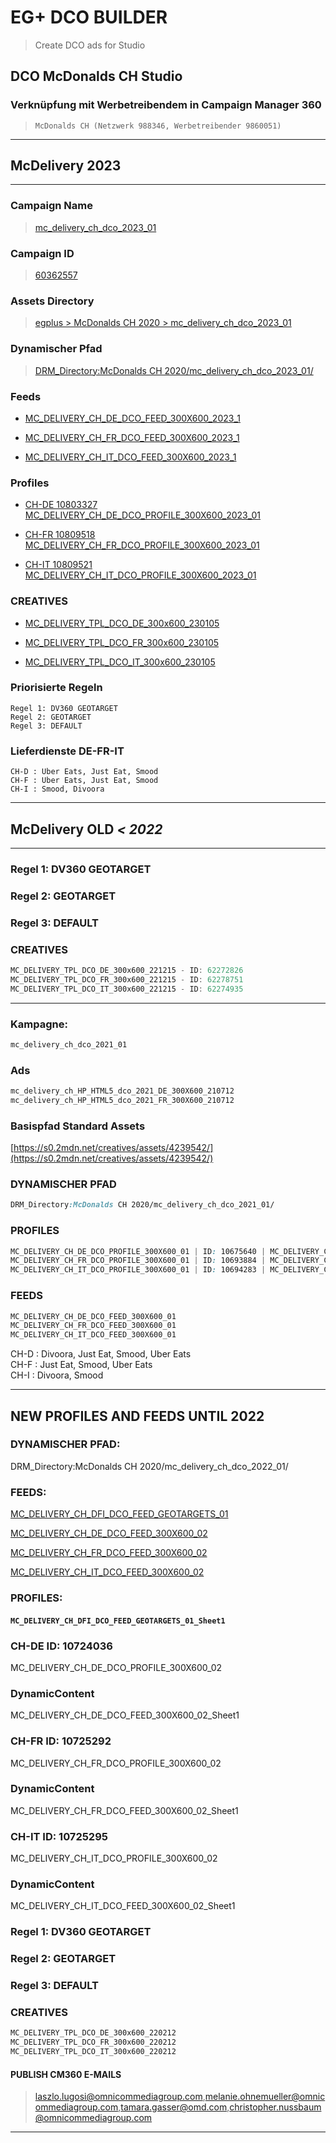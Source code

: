 # EG+ DCO BUILDER

>Create DCO ads for Studio



## DCO McDonalds CH Studio

### Verknüpfung mit Werbetreibendem in Campaign Manager 360
> `McDonalds CH (Netzwerk 988346, Werbetreibender 9860051)`

---
## McDelivery 2023 
---

### Campaign Name
>[mc_delivery_ch_dco_2023_01](https://www.google.com/doubleclick/studio/#campaign:advertiserId=60088092&campaignId=60362557&ownerId=9738474)

### Campaign ID
>[60362557](https://www.google.com/doubleclick/studio/#campaign:advertiserId=60088092&campaignId=60362557&ownerId=9738474)

### Assets Directory
>[egplus > McDonalds CH 2020 > mc_delivery_ch_dco_2023_01](https://www.google.com/doubleclick/studio/#assets:accountId=61750&folderId=62897473)

### Dynamischer Pfad
>[DRM_Directory:McDonalds CH 2020/mc_delivery_ch_dco_2023_01/](https://www.google.com/doubleclick/studio/#assets:accountId=61750&folderId=62897473)

### Feeds

- [MC_DELIVERY_CH_DE_DCO_FEED_300X600_2023_1](https://docs.google.com/spreadsheets/d/1c7DSNo--E3H7LEfYtFx-Lp4U6iDvA_JVy0YxtFihI7Y/edit#gid=0)

- [MC_DELIVERY_CH_FR_DCO_FEED_300X600_2023_1](https://docs.google.com/spreadsheets/d/1wZOlyGnybXO3Y7nkqU7dTpguarw6qBIE0JkGyLm0QSQ/edit#gid=0)

- [MC_DELIVERY_CH_IT_DCO_FEED_300X600_2023_1](https://docs.google.com/spreadsheets/d/1_jyNVLxAXblY4oxxWBBS_fnYpkTeTKNReEwCUVqWO8w/edit#gid=0)

### Profiles

- [CH-DE 10803327 MC_DELIVERY_CH_DE_DCO_PROFILE_300X600_2023_01](https://www.google.com/doubleclick/studio/#ContentManagement/advertiser:id=10036027&tab=PROFILES)

- [CH-FR 10809518 MC_DELIVERY_CH_FR_DCO_PROFILE_300X600_2023_01](https://www.google.com/doubleclick/studio/#ContentManagement/advertiser:id=10036027&tab=PROFILES)

- [CH-IT 10809521 MC_DELIVERY_CH_IT_DCO_PROFILE_300X600_2023_01](https://www.google.com/doubleclick/studio/#ContentManagement/advertiser:id=10036027&tab=PROFILES)

### CREATIVES

- [MC_DELIVERY_TPL_DCO_DE_300x600_230105](https://www.google.com/doubleclick/studio/#campaign:campaignId=60362557&advertiserId=60088092&ownerId=9738474)

- [MC_DELIVERY_TPL_DCO_FR_300x600_230105](https://www.google.com/doubleclick/studio/#campaign:campaignId=60362557&advertiserId=60088092&ownerId=9738474)

- [MC_DELIVERY_TPL_DCO_IT_300x600_230105](https://www.google.com/doubleclick/studio/#campaign:campaignId=60362557&advertiserId=60088092&ownerId=9738474)

### Priorisierte Regeln

```
Regel 1: DV360 GEOTARGET
Regel 2: GEOTARGET
Regel 3: DEFAULT
```

### Lieferdienste DE-FR-IT

```
CH-D : Uber Eats, Just Eat, Smood
CH-F : Uber Eats, Just Eat, Smood
CH-I : Smood, Divoora
```

---
## McDelivery OLD *< 2022*
---

### Regel 1: DV360 GEOTARGET
### Regel 2: GEOTARGET
### Regel 3: DEFAULT

### CREATIVES 
```js
MC_DELIVERY_TPL_DCO_DE_300x600_221215 - ID: 62272826
MC_DELIVERY_TPL_DCO_FR_300x600_221215 - ID: 62278751
MC_DELIVERY_TPL_DCO_IT_300x600_221215 - ID: 62274935
```

---

### Kampagne: 
```css
mc_delivery_ch_dco_2021_01
```

### Ads
```css
mc_delivery_ch_HP_HTML5_dco_2021_DE_300X600_210712
mc_delivery_ch_HP_HTML5_dco_2021_FR_300X600_210712
```

### Basispfad Standard Assets
[https://s0.2mdn.net/creatives/assets/4239542/](https://s0.2mdn.net/creatives/assets/4239542/)

### DYNAMISCHER PFAD
```css
DRM_Directory:McDonalds CH 2020/mc_delivery_ch_dco_2021_01/
```

### PROFILES
```css
MC_DELIVERY_CH_DE_DCO_PROFILE_300X600_01 | ID: 10675640 | MC_DELIVERY_CH_DE_DCO_FEED_300X600_01_Sheet1
MC_DELIVERY_CH_FR_DCO_PROFILE_300X600_01 | ID: 10693884 | MC_DELIVERY_CH_FR_DCO_FEED_300X600_01_Sheet1
MC_DELIVERY_CH_IT_DCO_PROFILE_300X600_01 | ID: 10694283 | MC_DELIVERY_CH_IT_DCO_FEED_300X600_01_Sheet1
```

### FEEDS
```css
MC_DELIVERY_CH_DE_DCO_FEED_300X600_01
MC_DELIVERY_CH_FR_DCO_FEED_300X600_01
MC_DELIVERY_CH_IT_DCO_FEED_300X600_01
```

CH-D : Divoora, Just Eat, Smood, Uber Eats\
CH-F : Just Eat, Smood, Uber Eats\
CH-I : Divoora, Smood

---

## NEW PROFILES AND FEEDS UNTIL 2022

### DYNAMISCHER PFAD:
DRM_Directory:McDonalds CH 2020/mc_delivery_ch_dco_2022_01/

### FEEDS:

[MC_DELIVERY_CH_DFI_DCO_FEED_GEOTARGETS_01](https://docs.google.com/spreadsheets/d/1CXsJXTgKakcZyTFKVBOq6mEJN7LbuGWXc5iA36EEOIM/edit#gid=0)

[MC_DELIVERY_CH_DE_DCO_FEED_300X600_02](https://docs.google.com/spreadsheets/d/1Z5k0aHCS_uj9OzsytvvgVcLVHDZBmqf-IDkDhbGaezs/edit#gid=0)

[MC_DELIVERY_CH_FR_DCO_FEED_300X600_02](https://docs.google.com/spreadsheets/d/1ZdVJPB9jHTSkO1SBETDvIWQ0_8XTqr4SI3Q32reb_zk/edit#gid=0)

[MC_DELIVERY_CH_IT_DCO_FEED_300X600_02](https://docs.google.com/spreadsheets/d/1HRc2WIYZvd2mUdI7ze-9kfG0YdrD9CpEA3zEYUuiais/edit#gid=0)

### PROFILES:

#### `MC_DELIVERY_CH_DFI_DCO_FEED_GEOTARGETS_01_Sheet1`

### CH-DE ID: 10724036
MC_DELIVERY_CH_DE_DCO_PROFILE_300X600_02
### DynamicContent
MC_DELIVERY_CH_DE_DCO_FEED_300X600_02_Sheet1
### CH-FR ID: 10725292
MC_DELIVERY_CH_FR_DCO_PROFILE_300X600_02

### DynamicContent
MC_DELIVERY_CH_FR_DCO_FEED_300X600_02_Sheet1

### CH-IT ID: 10725295
MC_DELIVERY_CH_IT_DCO_PROFILE_300X600_02

### DynamicContent
MC_DELIVERY_CH_IT_DCO_FEED_300X600_02_Sheet1

### Regel 1: DV360 GEOTARGET
### Regel 2: GEOTARGET
### Regel 3: DEFAULT

### CREATIVES
```css
MC_DELIVERY_TPL_DCO_DE_300x600_220212
MC_DELIVERY_TPL_DCO_FR_300x600_220212
MC_DELIVERY_TPL_DCO_IT_300x600_220212
```

#### PUBLISH CM360 E-MAILS
>laszlo.lugosi@omnicommediagroup.com,melanie.ohnemueller@omnicommediagroup.com,tamara.gasser@omd.com,christopher.nussbaum@omnicommediagroup.com

---
